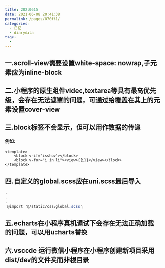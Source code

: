 ```yaml
---
title: 20210615
date: 2021-06-08 20:41:38
permalink: /pages/870f61/
categories:
  - 日记
  - diarydata
tags:
  - 
---
```

## 

## 一.scroll-view需要设置white-space: nowrap,子元素应为inline-block

## 二.小程序的原生组件video,textarea等具有最高优先级，会存在无法遮罩的问题，可通过给覆盖在其上的元素设置cover-view

## 三.block标签不会显示，但可以用作数据的传递

#### 例如:

```vue
<template>
	<block v-if="isshow"></block>
	<block v-for="i in li"><view>{{i}}</view></block>
</template>
```

## 四.自定义的global.scss应在uni.scss最后导入

```scss
.
.
.
 @import '@/static/css/global.scss';
```

## 五.echarts在小程序真机调试下会存在无法正确加载的问题，可以用ucharts替换

## 六.vscode 运行微信小程序在小程序创建新项目采用dist/dev的文件夹而非根目录